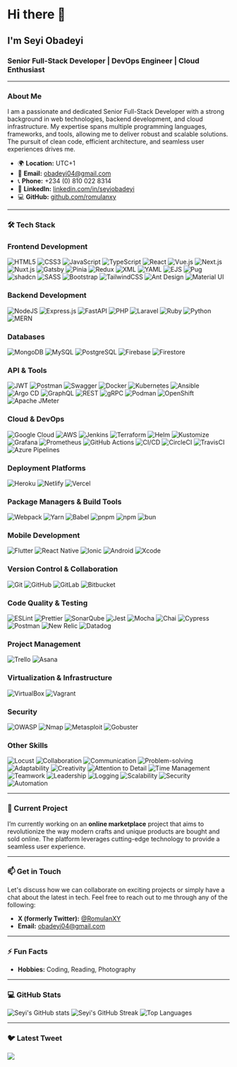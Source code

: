 # Hi there 👋

## I'm Seyi Obadeyi

### Senior Full-Stack Developer | DevOps Engineer | Cloud Enthusiast

---

### About Me

I am a passionate and dedicated Senior Full-Stack Developer with a strong background in web technologies, backend development, and cloud infrastructure. My expertise spans multiple programming languages, frameworks, and tools, allowing me to deliver robust and scalable solutions. The pursuit of clean code, efficient architecture, and seamless user experiences drives me. 

- 🌍 **Location:** UTC+1
- 📧 **Email:** [obadeyi04@gmail.com](mailto:obadeyi04@gmail.com)
- 📞 **Phone:** +234 (0) 810 022 8314
- 💼 **LinkedIn:** [linkedin.com/in/seyiobadeyi](https://www.linkedin.com/in/seyiobadeyi)
- 💻 **GitHub:** [github.com/romulanxy](https://github.com/romulanxy)

---

### 🛠️ Tech Stack
### **Frontend Development**
![HTML5](https://img.shields.io/badge/html5-%23E34F26.svg?style=for-the-badge&logo=html5&logoColor=white) 
![CSS3](https://img.shields.io/badge/css3-%231572B6.svg?style=for-the-badge&logo=css3&logoColor=white) 
![JavaScript](https://img.shields.io/badge/javascript-%23323330.svg?style=for-the-badge&logo=javascript&logoColor=%23F7DF1E) 
![TypeScript](https://img.shields.io/badge/typescript-%23007ACC.svg?style=for-the-badge&logo=typescript&logoColor=white) 
![React](https://img.shields.io/badge/react-%2320232a.svg?style=for-the-badge&logo=react&logoColor=%2361DAFB) 
![Vue.js](https://img.shields.io/badge/vuejs-%2335495e.svg?style=for-the-badge&logo=vue-dot-js&logoColor=%234FC08D) 
![Next.js](https://img.shields.io/badge/next.js-%23000000.svg?style=for-the-badge&logo=next-dot-js&logoColor=white) 
![Nuxt.js](https://img.shields.io/badge/nuxt.js-%2300C58E.svg?style=for-the-badge&logo=nuxt-dot-js&logoColor=white) 
![Gatsby](https://img.shields.io/badge/gatsby-%23663399.svg?style=for-the-badge&logo=gatsby&logoColor=white) 
![Pinia](https://img.shields.io/badge/pinia-%233399ff.svg?style=for-the-badge&logo=pinia&logoColor=yellow) 
![Redux](https://img.shields.io/badge/redux-%23593d88.svg?style=for-the-badge&logo=redux&logoColor=white) 
![XML](https://img.shields.io/badge/XML-%23000000.svg?style=for-the-badge&logo=none&logoColor=white)
![YAML](https://img.shields.io/badge/YAML-%232C0F39.svg?style=for-the-badge&logo=none&logoColor=white)
![EJS](https://img.shields.io/badge/EJS-%23E5B92F.svg?style=for-the-badge&logo=none&logoColor=white)
![Pug](https://img.shields.io/badge/Pug-%234A3F35.svg?style=for-the-badge&logo=none&logoColor=white)
![shadcn](https://img.shields.io/badge/shadcn-%23000000.svg?style=for-the-badge&logo=none&logoColor=white)
![SASS](https://img.shields.io/badge/SASS-hotpink.svg?style=for-the-badge&logo=SASS&logoColor=white) 
![Bootstrap](https://img.shields.io/badge/bootstrap-%23563D7C.svg?style=for-the-badge&logo=bootstrap&logoColor=white) 
![TailwindCSS](https://img.shields.io/badge/tailwindcss-%2338B2AC.svg?style=for-the-badge&logo=tailwind-css&logoColor=white) 
![Ant Design](https://img.shields.io/badge/Ant%20Design-%230170FE.svg?style=for-the-badge&logo=ant-design&logoColor=white)
![Material UI](https://img.shields.io/badge/material%20ui-%230081CB.svg?style=for-the-badge&logo=material-ui&logoColor=white)

### **Backend Development**
![NodeJS](https://img.shields.io/badge/node.js-6DA55F?style=for-the-badge&logo=node.js&logoColor=white) 
![Express.js](https://img.shields.io/badge/express.js-%23404d59.svg?style=for-the-badge&logo=express&logoColor=%2361DAFB) 
![FastAPI](https://img.shields.io/badge/fastapi-%2300C58E.svg?style=for-the-badge&logo=fastapi&logoColor=white)
![PHP](https://img.shields.io/badge/php-%23777BB4.svg?style=for-the-badge&logo=php&logoColor=white) 
![Laravel](https://img.shields.io/badge/laravel-%23FF2D20.svg?style=for-the-badge&logo=laravel&logoColor=white) 
![Ruby](https://img.shields.io/badge/ruby-%23CC342D.svg?style=for-the-badge&logo=ruby&logoColor=white) 
![Python](https://img.shields.io/badge/python-%233776AB.svg?style=for-the-badge&logo=python&logoColor=white) 
![MERN](https://img.shields.io/badge/MERN-%234CAF50.svg?style=for-the-badge&logo=none&logoColor=white)

### **Databases**
![MongoDB](https://img.shields.io/badge/MongoDB-%234ea94b.svg?style=for-the-badge&logo=mongodb&logoColor=white) 
![MySQL](https://img.shields.io/badge/mysql-%2300f.svg?style=for-the-badge&logo=mysql&logoColor=white) 
![PostgreSQL](https://img.shields.io/badge/postgresql-%23336791.svg?style=for-the-badge&logo=postgresql&logoColor=white) 
![Firebase](https://img.shields.io/badge/firebase-%23039BE5.svg?style=for-the-badge&logo=firebase) 
![Firestore](https://img.shields.io/badge/firestore-%2339BE5.svg?style=for-the-badge&logo=firestore&logoColor=white)

### **API & Tools**
![JWT](https://img.shields.io/badge/JWT-black?style=for-the-badge&logo=JSON%20web%20tokens) 
![Postman](https://img.shields.io/badge/Postman-FF6C37?style=for-the-badge&logo=postman&logoColor=white) 
![Swagger](https://img.shields.io/badge/swagger-%2385EA2D.svg?style=for-the-badge&logo=swagger&logoColor=white) 
![Docker](https://img.shields.io/badge/docker-%230db7ed.svg?style=for-the-badge&logo=docker&logoColor=white) 
![Kubernetes](https://img.shields.io/badge/kubernetes-%23326ce5.svg?style=for-the-badge&logo=kubernetes&logoColor=white) 
![Ansible](https://img.shields.io/badge/ansible-%23EE0000.svg?style=for-the-badge&logo=ansible&logoColor=white) 
![Argo CD](https://img.shields.io/badge/argo-cd-%23F16061.svg?style=for-the-badge&logo=argo&logoColor=white)
![GraphQL](https://img.shields.io/badge/-GraphQL-E10098?style=for-the-badge&logo=graphql&logoColor=white)
![REST](https://img.shields.io/badge/REST-02569B?style=for-the-badge&logo=rest&logoColor=white)
![gRPC](https://img.shields.io/badge/gRPC-%2300B3E3.svg?style=for-the-badge&logo=grpc&logoColor=white)
![Podman](https://img.shields.io/badge/podman-%23FF5733.svg?style=for-the-badge&logo=podman&logoColor=white)
![OpenShift](https://img.shields.io/badge/OpenShift-%23EE0000.svg?style=for-the-badge&logo=red-hat-openshift&logoColor=white)
![Apache JMeter](https://img.shields.io/badge/Apache%20JMeter-%23FF5A5F.svg?style=for-the-badge&logo=apache&logoColor=white)

### **Cloud & DevOps**
![Google Cloud](https://img.shields.io/badge/Google%20Cloud-%234285F4.svg?style=for-the-badge&logo=google-cloud&logoColor=white) 
![AWS](https://img.shields.io/badge/AWS-%23FF9900.svg?style=for-the-badge&logo=amazon-aws&logoColor=white) 
![Jenkins](https://img.shields.io/badge/jenkins-%232C8EBB.svg?style=for-the-badge&logo=jenkins&logoColor=white) 
![Terraform](https://img.shields.io/badge/terraform-%2343CBB1.svg?style=for-the-badge&logo=terraform&logoColor=white) 
![Helm](https://img.shields.io/badge/helm-%23008AD7.svg?style=for-the-badge&logo=helm&logoColor=white) 
![Kustomize](https://img.shields.io/badge/kustomize-%2300C58E.svg?style=for-the-badge&logo=kustomize&logoColor=white)
![Grafana](https://img.shields.io/badge/grafana-%23F46800.svg?style=for-the-badge&logo=grafana&logoColor=white) 
![Prometheus](https://img.shields.io/badge/prometheus-%23E6522C.svg?style=for-the-badge&logo=prometheus&logoColor=white) 
![GitHub Actions](https://img.shields.io/badge/github%20actions-%232088FF.svg?style=for-the-badge&logo=github-actions&logoColor=white) 
![CI/CD](https://img.shields.io/badge/CI%2FCD-%23FFD700.svg?style=for-the-badge&logo=ci%2Fcd&logoColor=white)
![CircleCI](https://img.shields.io/badge/circleci-%23000000.svg?style=for-the-badge&logo=circleci&logoColor=white)
![TravisCI](https://img.shields.io/badge/travisci-%23E53431.svg?style=for-the-badge&logo=travis-ci&logoColor=white)
![Azure Pipelines](https://img.shields.io/badge/Azure%20Pipelines-%23007ACC.svg?style=for-the-badge&logo=azure-pipelines&logoColor=white)

### **Deployment Platforms**
![Heroku](https://img.shields.io/badge/heroku-%23430098.svg?style=for-the-badge&logo=heroku&logoColor=white) 
![Netlify](https://img.shields.io/badge/netlify-%23000000.svg?style=for-the-badge&logo=netlify&logoColor=#00C7B7) 
![Vercel](https://img.shields.io/badge/vercel-%23000000.svg?style=for-the-badge&logo=vercel&logoColor=white) 

### **Package Managers & Build Tools**
![Webpack](https://img.shields.io/badge/webpack-%238DD6F9.svg?style=for-the-badge&logo=webpack&logoColor=black) 
![Yarn](https://img.shields.io/badge/yarn-%232C8EBB.svg?style=for-the-badge&logo=yarn&logoColor=white) 
![Babel](https://img.shields.io/badge/Babel-F9DC3e?style=for-the-badge&logo=babel&logoColor=black)
![pnpm](https://img.shields.io/badge/pnpm-%232C8EBB.svg?style=for-the-badge&logo=pnpm&logoColor=white) 
![npm](https://img.shields.io/badge/npm-%23CB3837.svg?style=for-the-badge&logo=npm&logoColor=white) 
![bun](https://img.shields.io/badge/bun-%23000000.svg?style=for-the-badge&logo=bun&logoColor=white) 

### **Mobile Development**
![Flutter](https://img.shields.io/badge/Flutter-%2302569B.svg?style=for-the-badge&logo=Flutter&logoColor=white) 
![React Native](https://img.shields.io/badge/react_native-%2320232a.svg?style=for-the-badge&logo=react&logoColor=%2361DAFB) 
![Ionic](https://img.shields.io/badge/ionic-%233880FF.svg?style=for-the-badge&logo=ionic&logoColor=white) 
![Android](https://img.shields.io/badge/android-%2323FF9900.svg?style=for-the-badge&logo=android&logoColor=white) 
![Xcode](https://img.shields.io/badge/xcode-%2323C5E1.svg?style=for-the-badge&logo=xcode&logoColor=white) 

### **Version Control & Collaboration**
![Git](https://img.shields.io/badge/git-%23F05033.svg?style=for-the-badge&logo=git&logoColor=white)
![GitHub](https://img.shields.io/badge/github-%23121011.svg?style=for-the-badge&logo=github&logoColor=white)
![GitLab](https://img.shields.io/badge/gitlab-%23181717.svg?style=for-the-badge&logo=gitlab&logoColor=white)
![Bitbucket](https://img.shields.io/badge/bitbucket-%230047B3.svg?style=for-the-badge&logo=bitbucket&logoColor=white)

### **Code Quality & Testing**
![ESLint](https://img.shields.io/badge/eslint-%234B32C3.svg?style=for-the-badge&logo=eslint&logoColor=white)
![Prettier](https://img.shields.io/badge/prettier-%23F7B93E.svg?style=for-the-badge&logo=prettier&logoColor=white)
![SonarQube](https://img.shields.io/badge/SonarQube-%234E9BCD.svg?style=for-the-badge&logo=sonarqube&logoColor=white)
![Jest](https://img.shields.io/badge/jest-%23C21325.svg?style=for-the-badge&logo=jest&logoColor=white)
![Mocha](https://img.shields.io/badge/mocha-%238D6748.svg?style=for-the-badge&logo=mocha&logoColor=white)
![Chai](https://img.shields.io/badge/chai-%23F7D07A.svg?style=for-the-badge&logo=chai&logoColor=white)
![Cypress](https://img.shields.io/badge/cypress-%234EAA61.svg?style=for-the-badge&logo=cypress&logoColor=white)
![Postman](https://img.shields.io/badge/Postman-FF6C37?style=for-the-badge&logo=postman&logoColor=white)
![New Relic](https://img.shields.io/badge/New%20Relic-%2300C69A.svg?style=for-the-badge&logo=new-relic&logoColor=white)
![Datadog](https://img.shields.io/badge/datadog-%230064D6.svg?style=for-the-badge&logo=datadog&logoColor=white)

### **Project Management**
![Trello](https://img.shields.io/badge/trello-%23026AA7.svg?style=for-the-badge&logo=trello&logoColor=white)
![Asana](https://img.shields.io/badge/asana-%232B2D72.svg?style=for-the-badge&logo=asana&logoColor=white)

### **Virtualization & Infrastructure**
![VirtualBox](https://img.shields.io/badge/VirtualBox-%23183A61.svg?style=for-the-badge&logo=virtualbox&logoColor=white)
![Vagrant](https://img.shields.io/badge/Vagrant-%230FF9FF.svg?style=for-the-badge&logo=vagrant&logoColor=white)

### **Security**
![OWASP](https://img.shields.io/badge/owasp-%23000000.svg?style=for-the-badge&logo=owasp&logoColor=white)
![Nmap](https://img.shields.io/badge/nmap-%23703cdd.svg?style=for-the-badge&logo=nmap&logoColor=white)
![Metasploit](https://img.shields.io/badge/Metasploit-%233e5f7f.svg?style=for-the-badge&logo=metasploit&logoColor=white)
![Gobuster](https://img.shields.io/badge/Gobuster-%23000000.svg?style=for-the-badge&logo=none&logoColor=white)

### **Other Skills**
![Locust](https://img.shields.io/badge/Locust-%23000000.svg?style=for-the-badge&logo=locust&logoColor=white)
![Collaboration](https://img.shields.io/badge/Soft%20Skills-%23000000.svg?style=for-the-badge&logo=none&logoColor=white)
![Communication](https://img.shields.io/badge/Soft%20Skills-%23000000.svg?style=for-the-badge&logo=none&logoColor=white)
![Problem-solving](https://img.shields.io/badge/Soft%20Skills-%23000000.svg?style=for-the-badge&logo=none&logoColor=white)
![Adaptability](https://img.shields.io/badge/Soft%20Skills-%23000000.svg?style=for-the-badge&logo=none&logoColor=white)
![Creativity](https://img.shields.io/badge/Soft%20Skills-%23000000.svg?style=for-the-badge&logo=none&logoColor=white)
![Attention to Detail](https://img.shields.io/badge/Soft%20Skills-%23000000.svg?style=for-the-badge&logo=none&logoColor=white)
![Time Management](https://img.shields.io/badge/Soft%20Skills-%23000000.svg?style=for-the-badge&logo=none&logoColor=white)
![Teamwork](https://img.shields.io/badge/Soft%20Skills-%23000000.svg?style=for-the-badge&logo=none&logoColor=white)
![Leadership](https://img.shields.io/badge/Soft%20Skills-%23000000.svg?style=for-the-badge&logo=none&logoColor=white)
![Logging](https://img.shields.io/badge/Logging-%23000000.svg?style=for-the-badge&logo=none&logoColor=white)
![Scalability](https://img.shields.io/badge/Scalability-%23000000.svg?style=for-the-badge&logo=none&logoColor=white)
![Security](https://img.shields.io/badge/Security-%23111.svg?style=for-the-badge&logo=none&logoColor=white)
![Automation](https://img.shields.io/badge/Automation-%23000000.svg?style=for-the-badge&logo=none&logoColor=white)

---

### 🔭 Current Project

I’m currently working on an **online marketplace** project that aims to revolutionize the way modern crafts and unique products are bought and sold online. The platform leverages cutting-edge technology to provide a seamless user experience.

---

### 📫 Get in Touch

Let's discuss how we can collaborate on exciting projects or simply have a chat about the latest in tech. Feel free to reach out to me through any of the following:

- **X (formerly Twitter):** [@RomulanXY](https://x.com/RomulanXY)
- **Email:** [obadeyi04@gmail.com](mailto:obadeyi04@gmail.com)

---

### ⚡ Fun Facts

- **Hobbies:** Coding, Reading, Photography

---

### 💻 GitHub Stats

![Seyi's GitHub stats](https://github-readme-stats.vercel.app/api?username=romulanxy&show_icons=true&hide_border=true)
![Seyi's GitHub Streak](https://github-readme-streak-stats.herokuapp.com/?user=romulanxy&theme=dark&hide_border=false)
![Top Languages](https://github-readme-stats.vercel.app/api/top-langs/?username=romulanxy&theme=dark&hide_border=false&include_all_commits=false&count_private=false&layout=compact)


---

### 🐦 Latest Tweet

[![](https://gtce.itsvg.in/api?username=romulanxy)](https://github.com/VishwaGauravIn/github-twitter-card-embed)
